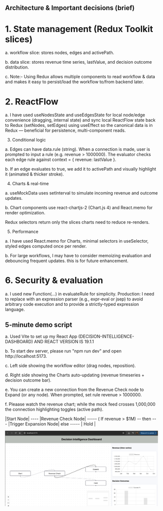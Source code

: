 ## Architecture & Important decisions (brief)

# 1. State management (Redux Toolkit slices)

a. workflow slice: stores nodes, edges and activePath.

b. data slice: stores revenue time series, lastValue, and decision outcome distribution.

c. Note:- Using Redux allows multiple components to read workflow & data and makes it easy to persist/load the workflow to/from backend later.

# 2. ReactFlow

a. I have used useNodesState and useEdgesState for local node/edge convenience (dragging, internal state)
and  sync local ReactFlow state back to Redux (setNodes, setEdges) using useEffect so the canonical data is in Redux — beneficial for persistence, multi-component reads.

3. Conditional logic

a. Edges can have data.rule (string). When a connection is made, user is prompted to input a rule (e.g. revenue > 1000000). The evaluator checks each edge rule against context = { revenue: lastValue }.

b. If an edge evaluates to true, we add it to activePath and visually highlight it (animated & thicker stroke).

4. Charts & real-time

a. useMockData uses setInterval to simulate incoming revenue and outcome updates.

b. Chart components use react-chartjs-2 (Chart.js 4) and React.memo for render optimization.

Redux selectors return only the slices charts need to reduce re-renders.

5. Performance

a. I have used React.memo for Charts, minimal selectors in useSelector, styled edges computed once per render.

b. For large workflows, I may have to consider memoizing evaluation and debouncing frequent updates. this is for future enhancement.

# 6. Security & evaluation

a. I used new Function(...) in evaluateRule for simplicity. 
Production: I need to replace with an expression parser (e.g., expr-eval or jsep) to avoid arbitrary code execution and to provide a strictly-typed expression language.

## 5-minute demo script 

a. Used Vite to set up my React App (DECISION-INTELLIGENCE-DASHBOARD) AND REACT VERSION IS 19.1.1

b. To start dev server, please run "npm run dev" and open http://localhost:5173.

c. Left side showing the workflow editor (drag nodes, reposition).

d. Right side showing the  Charts auto-updating (revenue timeseries + decision outcome bar).

e. You can create a new connection from the Revenue Check node to Expand (or any node). When prompted, set rule revenue > 1000000.

f. Pleaase watch the revenue chart; while the mock feed crosses 1,000,000 the connection highlighting toggles (active path).


|Start Node| ---- |Revenue Check Node|  ----- ( If revenue > $1M) -- then --- |Trigger Expansion Node| else ----- | Hold |

![alt text](image.png)



